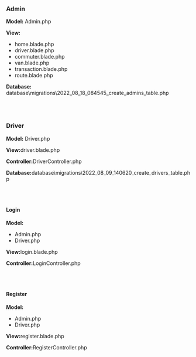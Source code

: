 <h3>Admin</h3>
<p><b>Model:</b> Admin.php</p>
<p><b>View:</b></p>
<ul>
    <li>home.blade.php</li>
    <li>driver.blade.php</li>
    <li>commuter.blade.php</li>
    <li>van.blade.php</li>
    <li>transaction.blade.php</li>
    <li>route.blade.php</li>
</ul>
<p><b>Database:</b> database\migrations\2022_08_18_084545_create_admins_table.php</p>

<br><br>

<h3>Driver</h3>
<p><b>Model:</b> Driver.php</p>
<p><b>View:</b>driver.blade.php</p>
<p><b>Controller:</b>DriverController.php</p>
<p><b>Database:</b>database\migrations\2022_08_09_140620_create_drivers_table.php</p>
<br><br>

<h4>Login</h4>
<p><b>Model:</b></p>
<ul>
    <li>Admin.php</li>
    <li>Driver.php</li>
</ul>
<p><b>View:</b>login.blade.php</p>
<p><b>Controller:</b>LoginController.php</p>
<br><br>

<h4>Register</h4>
<p><b>Model:</b></p>
<ul>
    <li>Admin.php</li>
    <li>Driver.php</li>
</ul>
<p><b>View:</b>register.blade.php</p>
<p><b>Controller:</b>RegisterController.php</p>



